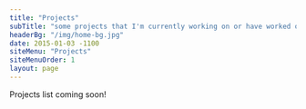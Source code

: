 ```yaml
---
title: "Projects"
subTitle: "some projects that I'm currently working on or have worked on in the past"
headerBg: "/img/home-bg.jpg"
date: 2015-01-03 -1100
siteMenu: "Projects"
siteMenuOrder: 1
layout: page
---
```


Projects list coming soon!
